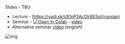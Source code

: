 Slides - TBU

* Lecture - [https://yadi.sk/i/81nP3AcDIrBE5g](russian)
* Seminar - [![Open In Colab](https://colab.research.google.com/assets/colab-badge.svg)](https://colab.research.google.com/github/yandexdataschool/nlp_course/blob/2020/week05_transfer/seminar.ipynb) - [video](russian)
* Alternative seminar [video](https://www.youtube.com/watch?v=G3pOvrKkFuk) (english)


![img](https://lena-voita.github.io/resources/lectures/main/preview/typing.gif)

